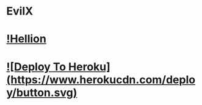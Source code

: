# EvilX
# [!Hellion](https://t.me/Hellion_OP)
# [![Deploy To Heroku] (https://www.herokucdn.com/deploy/button.svg)](https://heroku.com/deploy?template=https://github.com/Hellboy-Aaryan/EvilX/)

